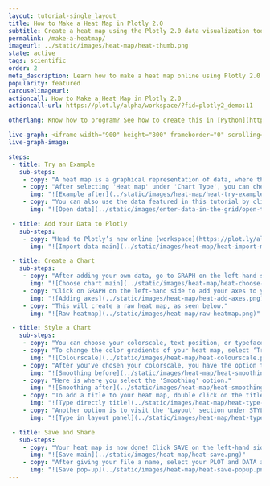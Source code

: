 ```yaml
---
layout: tutorial-single_layout
title: How to Make a Heat Map in Plotly 2.0
subtitle: Create a heat map using the Plotly 2.0 data visualization tool
permalink: /make-a-heatmap/
imageurl: ../static/images/heat-map/heat-thumb.png
state: active
tags: scientific
order: 2
meta_description: Learn how to make a heat map online using Plotly 2.0.
popularity: featured
carouselimageurl:
actioncall: How to Make a Heat Map in Plotly 2.0
actioncall-url: https://plot.ly/alpha/workspace/?fid=plotly2_demo:11

otherlang: Know how to program? See how to create this in [Python](https://plot.ly/python/heatmaps/) or [R](https://plot.ly/r/heatmaps/).

live-graph: <iframe width="900" height="800" frameborder="0" scrolling="no" src="https://plot.ly/~plotly2_demo/11.embed"></iframe>
live-graph-image:

steps:
 - title: Try an Example
   sub-steps:
    - copy: "A heat map is a graphical representation of data, where the individual values contained in a matrix are represented as colors. Heat maps are one of the best visualization tools for dense point data."
    - copy: "After selecting 'Heat map' under 'Chart Type', you can check out an example before adding your own data. Clicking the 'try an example' button will show what a sample chart looks like after you add data and adjust the styles. In addition to seeing the end result, you will see which labels and style attributes were selected for this specific chart."
      img: "![Example after](../static/images/heat-map/heat-try-example.png)"
    - copy: "You can also use the data featured in this tutorial by clicking on 'Open This Data in Plotly' on the left-hand side. It will open in your workspace."
      img: "![Open data](../static/images/enter-data-in-the-grid/open-this-data.png)"

 - title: Add Your Data to Plotly
   sub-steps:
    - copy: "Head to Plotly’s new online [workspace](https://plot.ly/alpha/workspace/) and add your data. You have the option of typing directly in the grid, uploading your file, or entering a URL of an online dataset. Plotly accepts .xls, .xlsx, or .csv files. For more information on how to enter your data, see [this](http://help.plot.ly/add-data-to-the-plotly-grid/) tutorial."
      img: "![Import data main](../static/images/heat-map/heat-import-main.png)"

 - title: Create a Chart
   sub-steps:
    - copy: "After adding your own data, go to GRAPH on the left-hand side, then 'Create'. Choose 'Heat map' under 'Chart type’."
      img: "![Choose chart main](../static/images/heat-map/heat-choose-chart.png)"
    - copy: "Click on GRAPH on the left-hand side to add your axes to your heat map. After selecting ‘Heat map', you should then fill out the Z, X and Y dropdown to create the plot."
      img: "![Adding axes](../static/images/heat-map/heat-add-axes.png)"
    - copy: "This will create a raw heat map, as seen below."
      img: "![Raw heatmap](../static/images/heat-map/raw-heatmap.png)"

 - title: Style a Chart
   sub-steps:
    - copy: "You can choose your colorscale, text position, or typeface. Click on STYLE on the left-hand side to play around with the style of your chart."
    - copy: "To change the color gradients of your heat map, select ‘Traces’ under the same STYLE tab, and choose the colorscale you want."
      img: "![Colourscale](../static/images/heat-map/heat-colourscale.png)"
    - copy: "After you've chosen your colorscale, you have the option to smooth your heat map to create a continuous heat map. So far, we've shown an example with the 'Smoothing' option off."
      img: "![Smoothing before](../static/images/heat-map/heat-smoothing-before.png)"
    - copy: "Here is where you select the 'Smoothing' option."
      img: "![Smoothing after](../static/images/heat-map/heat-smoothing-after.png)"
    - copy: "To add a title to your heat map, double click on the title and type directly into the field. The same can be done for the axis labels and legend."
      img: "![Type directly title](../static/images/heat-map/heat-type-title.png)"
    - copy: "Another option is to visit the 'Layout' section under STYLE, click on 'Text' and enter your title in the box, as shown below. Note that certain typefaces are only available with a PRO subscription. Click [here](https://plot.ly/products/cloud/) to upgrade!"
      img: "![Type in layout panel](../static/images/heat-map/heat-type-title-panel.png)"

 - title: Save and Share
   sub-steps:
    - copy: "Your heat map is now done! Click SAVE on the left-hand side."
      img: "![Save main](../static/images/heat-map/heat-save.png)"
    - copy: "After giving your file a name, select your PLOT and DATA as 'Public' or 'Private'. For more information on how sharing works, including the difference between private, public and secret sharing, visit [this](http://help.plot.ly/save-share-and-export-in-plotly/) page."
      img: "![Save pop-up](../static/images/heat-map/heat-save-popup.png)"
---
```




